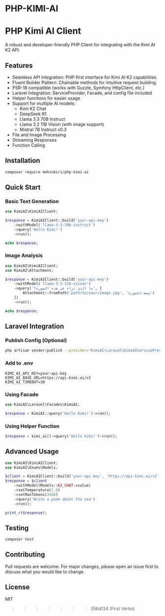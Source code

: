 
# PHP-KIMI-AI

# PHP Kimi AI Client

A robust and developer-friendly PHP Client for integrating with the Kimi AI K2 API. 

## Features
- Seamless API Integration: PHP-first interface for Kimi AI K2 capabilities.
- Fluent Builder Pattern: Chainable methods for intuitive request building.
- PSR-18 compatible (works with Guzzle, Symfony HttpClient, etc.)
- Laravel Integration: ServiceProvider, Facade, and config file included
- Helper functions for easier usage
- Support for multiple AI models:
  - Kimi K2 Chat
  - DeepSeek R1
  - Llama 3.3 70B Instruct
  - Llama 3.2 11B Vision (with image support)
  - Mistral 7B Instruct v0.3
- File and Image Processing
- Streaming Responses
- Function Calling

## Installation
```bash
composer require mohzubiri/php-kimi-ai
```

## Quick Start

### Basic Text Generation
```php
use KimiAI\KimiAIClient;

$response = KimiAIClient::build('your-api-key')
    ->withModel('llama-3-3-70b-instruct')
    ->query('Hello Kimi!')
    ->run();

echo $response;
```

### Image Analysis
```php
use KimiAI\KimiAIClient;
use KimiAI\Attachment;

$response = KimiAIClient::build('your-api-key')
    ->withModel('llama-3-2-11b-vision')
    ->query('ما الذي تراه في هذه الصورة؟', [
        Attachment::fromPath('path/to/your/image.jpg', 'وصف للصورة')
    ])
    ->run();

echo $response;
```

## Laravel Integration
### Publish Config (Optional)
```bash
php artisan vendor:publish --provider="KimiAI\Laravel\KimiAIServiceProvider" --tag="config"
```

### Add to .env
```env
KIMI_AI_API_KEY=your-api-key
KIMI_AI_BASE_URL=https://api.kimi.ai/v2
KIMI_AI_TIMEOUT=30
```

### Using Facade
```php
use KimiAI\Laravel\Facades\KimiAI;

$response = KimiAI::query('Hello Kimi!')->run();
```

### Using Helper Function
```php
$response = kimi_ai()->query('Hello Kimi!')->run();
```

## Advanced Usage
```php
use KimiAI\KimiAIClient;
use KimiAI\Enums\Models;

$client = KimiAIClient::build('your-api-key', 'https://api.kimi.ai/v2', 30);
$response = $client
    ->withModel(Models::K2_CHAT->value)
    ->setTemperature(1.0)
    ->setMaxTokens(2048)
    ->query('Write a poem about the sea')
    ->run();

print_r($response);
```

## Testing
```bash
composer test
```

## Contributing
Pull requests are welcome. For major changes, please open an issue first to discuss what you would like to change.

## License
MIT
>>>>>>> 356d134 (First Vertio)
